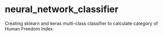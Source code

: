 # neural_network_classifier
Creating sklearn and keras multi-class classifier to calculate category of Human Freedom Index.
